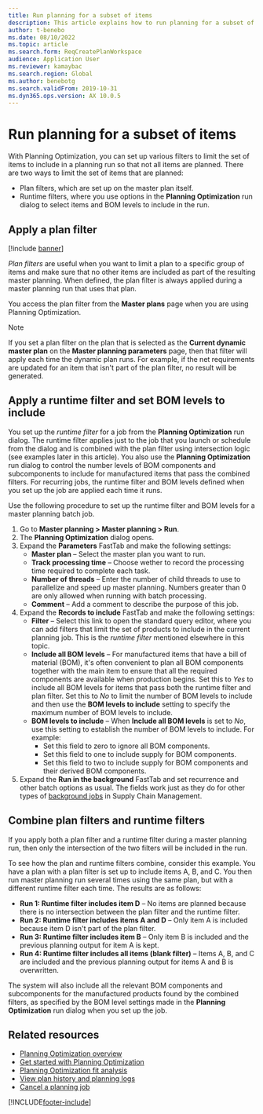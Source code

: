 ```yaml
---
title: Run planning for a subset of items
description: This article explains how to run planning for a subset of items (plan filter and filtered runs). 
author: t-benebo
ms.date: 08/10/2022
ms.topic: article
ms.search.form: ReqCreatePlanWorkspace
audience: Application User
ms.reviewer: kamaybac
ms.search.region: Global
ms.author: benebotg
ms.search.validFrom: 2019-10-31
ms.dyn365.ops.version: AX 10.0.5
---
```


# Run planning for a subset of items

With Planning Optimization, you can set up various filters to limit the set of items to include in a planning run so that not all items are planned. There are two ways to limit the set of items that are planned:

- Plan filters, which are set up on the master plan itself.
- Runtime filters, where you use options in the **Planning Optimization** run dialog to select items and BOM levels to include in the run.

## Apply a plan filter

[!include [banner](../../includes/banner.md)]

*Plan filters* are useful when you want to limit a plan to a specific group of items and make sure that no other items are included as part of the resulting master planning. When defined, the plan filter is always applied during a master planning run that uses that plan.

You access the plan filter from the **Master plans** page when you are using Planning Optimization. 

<!-- KFM: How can I set a plan filter? Instructions needed. -->

> [!NOTE]
> If you set a plan filter on the plan that is selected as the **Current dynamic master plan** on the **Master planning parameters** page, then that filter will apply each time the dynamic plan runs. For example, if the net requirements are updated for an item that isn't part of the plan filter, no result will be generated.

## Apply a runtime filter and set BOM levels to include

You set up the *runtime filter* for a job from the **Planning Optimization** run dialog. The runtime filter applies just to the job that you launch or schedule from the dialog and is combined with the plan filter using intersection logic (see examples later in this article). You also use the **Planning Optimization** run dialog to control the number levels of BOM components and subcomponents to include for manufactured items that pass the combined filters. For recurring jobs, the runtime filter and BOM levels defined when you set up the job are applied each time it runs.

Use the following procedure to set up the runtime filter and BOM levels for a master planning batch job.

1. Go to **Master planning \> Master planning \> Run**.
1. The **Planning Optimization** dialog opens.
1. Expand the **Parameters** FastTab and make the following settings:
    - **Master plan** – Select the master plan you want to run.
    - **Track processing time** – Choose wether to record the processing time required to complete each task.
    - **Number of threads** – Enter the number of child threads to use to parallelize and speed up master planning. Numbers greater than 0 are only allowed when running with batch processing.
    - **Comment** – Add a comment to describe the purpose of this job.
1. Expand the **Records to include** FastTab and make the following settings:
    - **Filter** – Select this link to open the standard query editor, where you can add filters that limit the set of products to include in the current planning job. This is the *runtime filter* mentioned elsewhere in this topic.
    - **Include all BOM levels** – For manufactured items that have a bill of material (BOM), it's often convenient to plan all BOM components together with the main item to ensure that all the required components are available when production begins. Set this to *Yes* to include all BOM levels for items that pass both the runtime filter and plan filter. Set this to *No* to limit the number of BOM levels to include and then use the **BOM levels to include** setting to specify the maximum number of BOM levels to include.
    - **BOM levels to include** – When **Include all BOM levels** is set to *No*, use this setting to establish the number of BOM levels to include. For example:
        - Set this field to zero to ignore all BOM components.
        - Set this field to one to include supply for BOM components.
        - Set this field to two to include supply for BOM components and their derived BOM components.
1. Expand the **Run in the background** FastTab and set recurrence and other batch options as usual. The fields work just as they do for other types of [background jobs](../../fin-ops-core/dev-itpro/sysadmin/batch-processing-overview.md) in Supply Chain Management.

## Combine plan filters and runtime filters

If you apply both a plan filter and a runtime filter during a master planning run, then only the intersection of the two filters will be included in the run. 

To see how the plan and runtime filters combine, consider this example. You have a plan with a plan filter is set up to include items A, B, and C. You then run master planning run several times using the same plan, but with a different runtime filter each time. The results are as follows:

- **Run 1: Runtime filter includes item D** – No items are planned because there is no intersection between the plan filter and the runtime filter.
- **Run 2: Runtime filter includes items A and D** – Only item A is included because item D isn't part of the plan filter.
- **Run 3: Runtime filter includes item B** – Only item B is included and the previous planning output for item A is kept.
- **Run 4: Runtime filter includes all items (blank filter)** – Items A, B, and C are included and the previous planning output for items A and B is overwritten.

The system will also include all the relevant BOM components and subcomponents for the manufactured products found by the combined filters, as specified by the BOM level settings made in the **Planning Optimization** run dialog when you set up the job.

## Related resources

- [Planning Optimization overview](planning-optimization-overview.md)
- [Get started with Planning Optimization](get-started.md)
- [Planning Optimization fit analysis](planning-optimization-fit-analysis.md)
- [View plan history and planning logs](plan-history-logs.md)
- [Cancel a planning job](cancel-planning-job.md)


[!INCLUDE[footer-include](../../../includes/footer-banner.md)]
